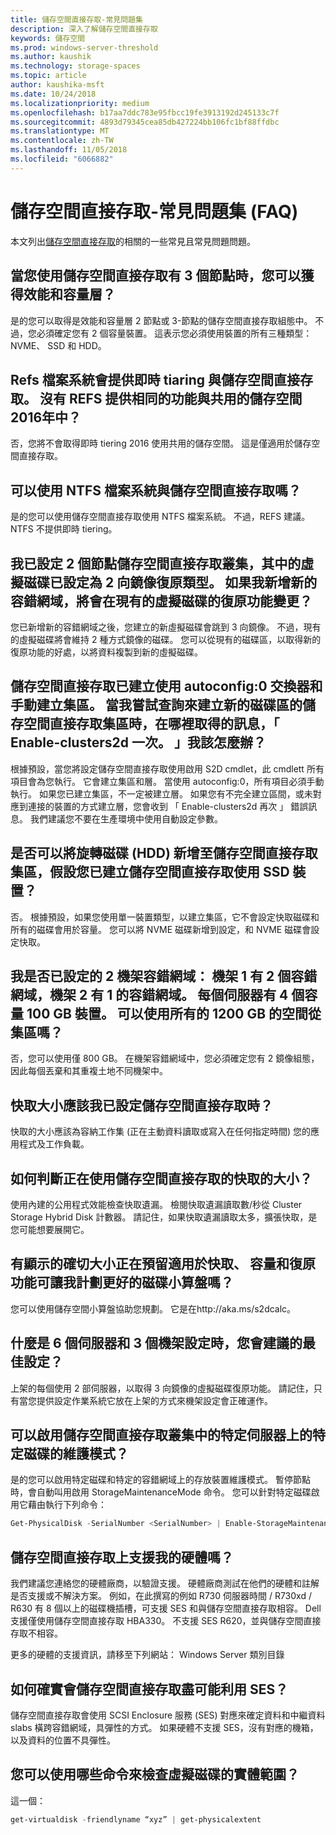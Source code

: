 ```yaml
---
title: 儲存空間直接存取-常見問題集
description: 深入了解儲存空間直接存取
keywords: 儲存空間
ms.prod: windows-server-threshold
ms.author: kaushik
ms.technology: storage-spaces
ms.topic: article
author: kaushika-msft
ms.date: 10/24/2018
ms.localizationpriority: medium
ms.openlocfilehash: b17aa7ddc783e95fbcc19fe3913192d245133c7f
ms.sourcegitcommit: 4893d79345cea85db427224bb106fc1bf88ffdbc
ms.translationtype: MT
ms.contentlocale: zh-TW
ms.lasthandoff: 11/05/2018
ms.locfileid: "6066882"
---
```

# 儲存空間直接存取-常見問題集 (FAQ)

本文列出[儲存空間直接存取](storage-spaces-direct-overview.md)的相關的一些常見且常見問題問題。

## 當您使用儲存空間直接存取有 3 個節點時，您可以獲得效能和容量層？

是的您可以取得是效能和容量層 2 節點或 3-節點的儲存空間直接存取組態中。 不過，您必須確定您有 2 個容量裝置。 這表示您必須使用裝置的所有三種類型： NVME、 SSD 和 HDD。
 
## Refs 檔案系統會提供即時 tiaring 與儲存空間直接存取。 沒有 REFS 提供相同的功能與共用的儲存空間 2016年中？

否，您將不會取得即時 tiering 2016 使用共用的儲存空間。 這是僅適用於儲存空間直接存取。 
 
## 可以使用 NTFS 檔案系統與儲存空間直接存取嗎？
  
是的您可以使用儲存空間直接存取使用 NTFS 檔案系統。 不過，REFS 建議。 NTFS 不提供即時 tiering。 
 
## 我已設定 2 個節點儲存空間直接存取叢集，其中的虛擬磁碟已設定為 2 向鏡像復原類型。 如果我新增新的容錯網域，將會在現有的虛擬磁碟的復原功能變更？

您已新增新的容錯網域之後，您建立的新虛擬磁碟會跳到 3 向鏡像。 不過，現有的虛擬磁碟將會維持 2 種方式鏡像的磁碟。 您可以從現有的磁碟區，以取得新的復原功能的好處，以將資料複製到新的虛擬磁碟。
 
## 儲存空間直接存取已建立使用 autoconfig:0 交換器和手動建立集區。 當我嘗試查詢來建立新的磁碟區的儲存空間直接存取集區時，在哪裡取得的訊息，「 Enable-clusters2d 一次。 」我該怎麼辦？

根據預設，當您將設定儲存空間直接存取使用啟用 S2D cmdlet，此 cmdlett 所有項目會為您執行。 它會建立集區和層。 當使用 autoconfig:0，所有項目必須手動執行。 如果您已建立集區，不一定被建立層。 如果您有不完全建立區間，或未對應到連接的裝置的方式建立層，您會收到 「 Enable-clusters2d 再次 」 錯誤訊息。 我們建議您不要在生產環境中使用自動設定參數。 
 
## 是否可以將旋轉磁碟 (HDD) 新增至儲存空間直接存取集區，假設您已建立儲存空間直接存取使用 SSD 裝置？

否。 根據預設，如果您使用單一裝置類型，以建立集區，它不會設定快取磁碟和所有的磁碟會用於容量。 您可以將 NVME 磁碟新增到設定，和 NVME 磁碟會設定快取。
 
## 我是否已設定的 2 機架容錯網域： 機架 1 有 2 個容錯網域，機架 2 有 1 的容錯網域。 每個伺服器有 4 個容量 100 GB 裝置。 可以使用所有的 1200 GB 的空間從集區嗎？

否，您可以使用僅 800 GB。 在機架容錯網域中，您必須確定您有 2 鏡像組態，因此每個丟棄和其重複土地不同機架中。
 
## 快取大小應該我已設定儲存空間直接存取時？

快取的大小應該為容納工作集 (正在主動資料讀取或寫入在任何指定時間) 您的應用程式及工作負載。

## 如何判斷正在使用儲存空間直接存取的快取的大小？

使用內建的公用程式效能檢查快取遺漏。 檢閱快取遺漏讀取數/秒從 Cluster Storage Hybrid Disk 計數器。 請記住，如果快取遺漏讀取太多，擴張快取，是您可能想要展開它。 
 
## 有顯示的確切大小正在預留適用於快取、 容量和復原功能可讓我計劃更好的磁碟小算盤嗎？

您可以使用儲存空間小算盤協助您規劃。 它是在http://aka.ms/s2dcalc。
 
## 什麼是 6 個伺服器和 3 個機架設定時，您會建議的最佳設定？

上架的每個使用 2 部伺服器，以取得 3 向鏡像的虛擬磁碟復原功能。 請記住，只有當您提供設定作業系統它放在上架的方式來機架設定會正確運作。 
 
## 可以啟用儲存空間直接存取叢集中的特定伺服器上的特定磁碟的維護模式？

是的您可以啟用特定磁碟和特定的容錯網域上的存放裝置維護模式。 暫停節點時，會自動叫用啟用 StorageMaintenanceMode 命令。 您可以針對特定磁碟啟用它藉由執行下列命令：

```powershell
Get-PhysicalDisk -SerialNumber <SerialNumber> | Enable-StorageMaintenanceMode
```

## 儲存空間直接存取上支援我的硬體嗎？

我們建議您連絡您的硬體廠商，以驗證支援。 硬體廠商測試在他們的硬體和註解是否支援或不解決方案。 例如，在此撰寫的例如 R730 伺服器時間 / R730xd / R630 有 8 個以上的磁碟機插槽，可支援 SES 和與儲存空間直接存取相容。 Dell 支援僅使用儲存空間直接存取 HBA330。 不支援 SES R620，並與儲存空間直接存取不相容。

更多的硬體的支援資訊，請移至下列網站： Windows Server 類別目錄
 
## 如何確實會儲存空間直接存取盡可能利用 SES？

儲存空間直接存取會使用 SCSI Enclosure 服務 (SES) 對應來確定資料和中繼資料 slabs 橫跨容錯網域，具彈性的方式。 如果硬體不支援 SES，沒有對應的機箱，以及資料的位置不具彈性。
 
## 您可以使用哪些命令來檢查虛擬磁碟的實體範圍？
  
這一個：

```powershell
get-virtualdisk -friendlyname “xyz” | get-physicalextent
```
